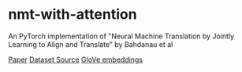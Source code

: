 # nmt-with-attention
An PyTorch implementation of "Neural Machine Translation by Jointly Learning to Align and Translate" by Bahdanau et al

[Paper](https://arxiv.org/abs/1409.0473)
[Dataset Source](http://www.manythings.org/anki/)
[GloVe embeddings](https://nlp.stanford.edu/projects/glove/)
